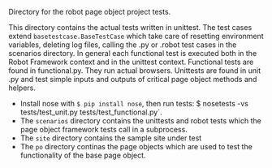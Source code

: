 Directory for the robot page object project tests.

This directory contains the actual tests written in unittest. The test cases extend `basetestcase.BaseTestCase` which
take care of resetting environment variables, deleting log files, calling the .py or .robot test cases in the
scenarios directory. In general each functional test is executed both in the Robot Framework context and in the
unittest context. Functional tests are found in functional.py. They run actual browsers. Unittests are found in unit
.py and test simple inputs and outputs of critical page object methods and helpers.

- Install nose with `$ pip install nose`, then run tests: $ nosetests -vs tests/test_unit.py tests/test_functional.py`.
- The `scenarios` directory contains the unittests and robot tests which the page object framework tests call in a
subprocess.
- The `site` directory contains the sample site under test
- The `po` directory continas the page objects which are used to test the functionality of the base page object.

